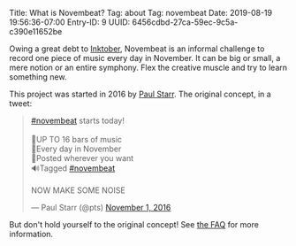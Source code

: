 Title: What is Novembeat?
Tag: about
Tag: novembeat
Date: 2019-08-19 19:56:36-07:00
Entry-ID: 9
UUID: 6456cdbd-27ca-59ec-9c5a-c390e11652be

Owing a great debt to [Inktober](https://inktober.com/), Novembeat is an informal challenge to record one piece of music every day in November. It can be big or small, a mere notion or an entire symphony. Flex the creative muscle and try to learn something new.

This project was started in 2016 by [Paul Starr](https://pauls.adequate.website/). The original concept, in a tweet:

<blockquote class="twitter-tweet"><p lang="en" dir="ltr"><a href="https://twitter.com/hashtag/novembeat?src=hash&amp;ref_src=twsrc%5Etfw">#novembeat</a> starts today!<br><br>🎼UP TO 16 bars of music<br>🎹Every day in November<br>🎤Posted wherever you want<br>🔊Tagged <a href="https://twitter.com/hashtag/novembeat?src=hash&amp;ref_src=twsrc%5Etfw">#novembeat</a><br><br>NOW MAKE SOME NOISE</p>&mdash; Paul Starr (@pts) <a href="https://twitter.com/pts/status/793473893789040640?ref_src=twsrc%5Etfw">November 1, 2016</a></blockquote> <script async src="https://platform.twitter.com/widgets.js" charset="utf-8"></script>

But don't hold yourself to the original concept! See [the FAQ](/faq/) for more information.
